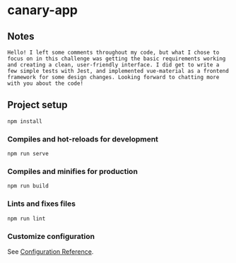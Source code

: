 # canary-app

## Notes
```
Hello! I left some comments throughout my code, but what I chose to focus on in this challenge was getting the basic requirements working and creating a clean, user-friendly interface. I did get to write a few simple tests with Jest, and implemented vue-material as a frontend framework for some design changes. Looking forward to chatting more with you about the code!
```

## Project setup
```
npm install
```

### Compiles and hot-reloads for development
```
npm run serve
```

### Compiles and minifies for production
```
npm run build
```

### Lints and fixes files
```
npm run lint
```

### Customize configuration
See [Configuration Reference](https://cli.vuejs.org/config/).